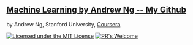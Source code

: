 ## [Machine Learning by Andrew Ng -- My Github](https://github.com/Jadams29/Coursera/tree/master/Machine%20Learning%20-%20Andrew%20Ng/Programming%20Exercises%20-%20MatLab)
by Andrew Ng, Stanford University, 
[Coursera](https://www.coursera.org/learn/machine-learning/home/welcome)


[![Licensed under the MIT License](https://img.shields.io/badge/License-MIT-blue.svg)](https://github.com/Microsoft/BosqueLanguage/blob/master/LICENSE.txt)
[![PR's Welcome](https://img.shields.io/badge/PRs%20-welcome-brightgreen.svg)](#contribute)
